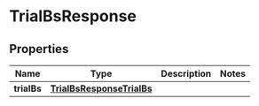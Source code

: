 

# TrialBsResponse

## Properties

Name | Type | Description | Notes
------------ | ------------- | ------------- | -------------
**trialBs** | [**TrialBsResponseTrialBs**](TrialBsResponseTrialBs.md) |  | 



